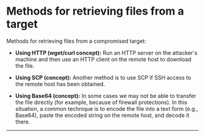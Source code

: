 # Methods for retrieving files from a target

Methods for retrieving files from a compromised target:

- **Using HTTP (wget/curl concept):** Run an HTTP server on the attacker's machine and then use an HTTP client on the remote host to download the file. 

- **Using SCP (concept):** Another method is to use SCP if SSH access to the remote host has been obtained. 

- **Using Base64 (concept):** In some cases we may not be able to transfer the file directly (for example, because of firewall protections). In this situation, a common technique is to encode the file into a text form (e.g., Base64), paste the encoded string on the remote host, and decode it there. 

---

